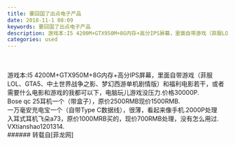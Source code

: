 ```yaml
---
title: 要回国了出点电子产品
date: 2018-11-1 08:09
keywords: 要回国了出点电子产品
description: 游戏本:I5 4200M+GTX950M+8G内存+高分IPS屏幕，里面自带游戏（菲服LOL、GTA5、中土世界战争之影、梦幻西游单机剧情版）和福利电影若干，或者需要什么电影和游戏的我都可以下，电脑玩儿游戏没压力.价格30000P.Bose qc 25耳机一个（带盒子），原价2500RMB现价1500RMB.一万毫安充电宝一个（自带Type C数据线），很薄，看起来像手机.2000P处理入耳式耳机飞朵a73，原价1000MRB买的，现价700RMB处理，没有怎么用过.VXtianshao1201314.
categories: used
---
```

<td class="t_f" id="postmessage_2199740">

<br/>
<br/>
游戏本:I5 4200M+GTX950M+8G内存+高分IPS屏幕，里面自带游戏（菲服LOL、GTA5、中土世界战争之影、梦幻西游单机剧情版）和福利电影若干，或者需要什么电影和游戏的我都可以下，电脑玩儿游戏没压力.价格30000P.<br/>
Bose qc 25耳机一个（带盒子），原价2500RMB现价1500RMB.<br/>
一万毫安充电宝一个（自带Type C数据线），很薄，看起来像手机.2000P处理<br/>
入耳式耳机飞朵a73，原价1000MRB买的，现价700RMB处理，没有怎么用过.<br/>
VXtianshao1201314.<img alt="" border="0" class="zoom" data-cf-modified-582e2c66c793b07296a3ee0f-="" file="http://www.flw.ph//mobcent//app/data/phiz/default/04.png" id="aimg_t697c" lazyloadthumb="1" onclick="" onmouseover="" src="http://www.flw.ph//mobcent//app/data/phiz/default/04.png"/><br/>
</td>
###### 转载自[菲龙网]